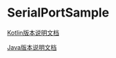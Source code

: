 # SerialPortSample

[Kotlin版本说明文档](https://blog.csdn.net/qq_41121080/article/details/118990337)  

[Java版本说明文档](https://blog.csdn.net/qq_41121080/article/details/118992207)
